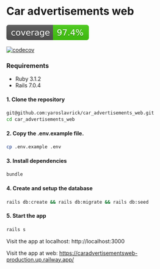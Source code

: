 # Car advertisements web
[![Coverage](badge.svg)](https://github.com/yaroslavrick/car_advertisements_web)

[![codecov](https://codecov.io/github/codecov/example-ruby/branch/main/graph/badge.svg?token=478c35d8-0844-42ac-b478-d1fea7a21a58)](https://app.codecov.io/github/yaroslavrick/car_advertisements_web)

### Requirements

- Ruby 3.1.2
- Rails 7.0.4

#### 1. Clone the repository

```zsh
git@github.com:yaroslavrick/car_advertisements_web.git
cd car_advertisements_web
```

#### 2. Copy the .env.example file.

```zsh
cp .env.example .env
```

#### 3. Install dependencies

```zsh
bundle
```

#### 4. Create and setup the database

```zsh
rails db:create && rails db:migrate && rails db:seed
```

#### 5. Start the app

```zsh
rails s
```

Visit the app at localhost: http://localhost:3000

Visit the app at web: https://caradvertisementsweb-production.up.railway.app/

